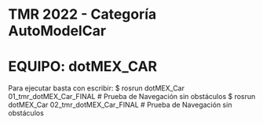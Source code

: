 # TMR 2022 - Categoría AutoModelCar
#	EQUIPO: dotMEX_CAR
Para ejecutar basta con escribir:
$ rosrun dotMEX_Car 01_tmr_dotMEX_Car_FINAL # Prueba de Navegación sin obstáculos
$ rosrun dotMEX_Car 02_tmr_dotMEX_Car_FINAL # Prueba de Navegación sin obstáculos
